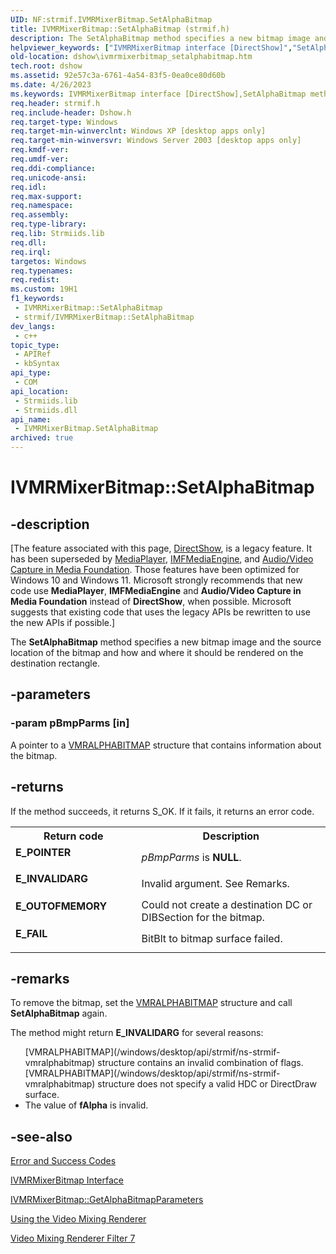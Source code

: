 ```yaml
---
UID: NF:strmif.IVMRMixerBitmap.SetAlphaBitmap
title: IVMRMixerBitmap::SetAlphaBitmap (strmif.h)
description: The SetAlphaBitmap method specifies a new bitmap image and the source location of the bitmap and how and where it should be rendered on the destination rectangle.
helpviewer_keywords: ["IVMRMixerBitmap interface [DirectShow]","SetAlphaBitmap method","IVMRMixerBitmap.SetAlphaBitmap","IVMRMixerBitmap::SetAlphaBitmap","IVMRMixerBitmapSetAlphaBitmap","SetAlphaBitmap","SetAlphaBitmap method [DirectShow]","SetAlphaBitmap method [DirectShow]","IVMRMixerBitmap interface","dshow.ivmrmixerbitmap_setalphabitmap","strmif/IVMRMixerBitmap::SetAlphaBitmap"]
old-location: dshow\ivmrmixerbitmap_setalphabitmap.htm
tech.root: dshow
ms.assetid: 92e57c3a-6761-4a54-83f5-0ea0ce80d60b
ms.date: 4/26/2023
ms.keywords: IVMRMixerBitmap interface [DirectShow],SetAlphaBitmap method, IVMRMixerBitmap.SetAlphaBitmap, IVMRMixerBitmap::SetAlphaBitmap, IVMRMixerBitmapSetAlphaBitmap, SetAlphaBitmap, SetAlphaBitmap method [DirectShow], SetAlphaBitmap method [DirectShow],IVMRMixerBitmap interface, dshow.ivmrmixerbitmap_setalphabitmap, strmif/IVMRMixerBitmap::SetAlphaBitmap
req.header: strmif.h
req.include-header: Dshow.h
req.target-type: Windows
req.target-min-winverclnt: Windows XP [desktop apps only]
req.target-min-winversvr: Windows Server 2003 [desktop apps only]
req.kmdf-ver: 
req.umdf-ver: 
req.ddi-compliance: 
req.unicode-ansi: 
req.idl: 
req.max-support: 
req.namespace: 
req.assembly: 
req.type-library: 
req.lib: Strmiids.lib
req.dll: 
req.irql: 
targetos: Windows
req.typenames: 
req.redist: 
ms.custom: 19H1
f1_keywords:
 - IVMRMixerBitmap::SetAlphaBitmap
 - strmif/IVMRMixerBitmap::SetAlphaBitmap
dev_langs:
 - c++
topic_type:
 - APIRef
 - kbSyntax
api_type:
 - COM
api_location:
 - Strmiids.lib
 - Strmiids.dll
api_name:
 - IVMRMixerBitmap.SetAlphaBitmap
archived: true
---
```


# IVMRMixerBitmap::SetAlphaBitmap


## -description

\[The feature associated with this page, [DirectShow](/windows/win32/directshow/directshow), is a legacy feature. It has been superseded by [MediaPlayer](/uwp/api/Windows.Media.Playback.MediaPlayer), [IMFMediaEngine](/windows/win32/api/mfmediaengine/nn-mfmediaengine-imfmediaengine), and [Audio/Video Capture in Media Foundation](/windows/win32/medfound/audio-video-capture-in-media-foundation). Those features have been optimized for Windows 10 and Windows 11. Microsoft strongly recommends that new code use **MediaPlayer**, **IMFMediaEngine** and **Audio/Video Capture in Media Foundation** instead of **DirectShow**, when possible. Microsoft suggests that existing code that uses the legacy APIs be rewritten to use the new APIs if possible.\]

The <b>SetAlphaBitmap</b> method specifies a new bitmap image and the source location of the bitmap and how and where it should be rendered on the destination rectangle.

## -parameters

### -param pBmpParms [in]

A pointer to a [VMRALPHABITMAP](/windows/desktop/api/strmif/ns-strmif-vmralphabitmap) structure that contains information about the bitmap.

## -returns

If the method succeeds, it returns S_OK. If it fails, it returns an error code.

<table>
<tr>
<th>Return code</th>
<th>Description</th>
</tr>
<tr>
<td width="40%">
<dl>
<dt><b>E_POINTER</b></dt>
</dl>
</td>
<td width="60%">
<i>pBmpParms</i> is <b>NULL</b>.

</td>
</tr>
<tr>
<td width="40%">
<dl>
<dt><b>E_INVALIDARG</b></dt>
</dl>
</td>
<td width="60%">
Invalid argument. See Remarks.

</td>
</tr>
<tr>
<td width="40%">
<dl>
<dt><b>E_OUTOFMEMORY</b></dt>
</dl>
</td>
<td width="60%">
Could not create a destination DC or DIBSection for the bitmap.

</td>
</tr>
<tr>
<td width="40%">
<dl>
<dt><b>E_FAIL</b></dt>
</dl>
</td>
<td width="60%">
BitBlt to bitmap surface failed.

</td>
</tr>
</table>

## -remarks

To remove the bitmap, set the [VMRALPHABITMAP](/windows/desktop/api/strmif/ns-strmif-vmralphabitmap) structure and call <b>SetAlphaBitmap</b> again.

The method might return <b>E_INVALIDARG</b> for several reasons:

<ul>
[VMRALPHABITMAP](/windows/desktop/api/strmif/ns-strmif-vmralphabitmap) structure contains an invalid combination of flags.</li>
[VMRALPHABITMAP](/windows/desktop/api/strmif/ns-strmif-vmralphabitmap) structure does not specify a valid HDC or DirectDraw surface.</li>
<li>The value of <b>fAlpha</b> is invalid.</li>
</ul>

## -see-also

<a href="/windows/desktop/DirectShow/error-and-success-codes">Error and Success Codes</a>



<a href="/windows/win32/api/strmif/nn-strmif-ivmrmixerbitmap">IVMRMixerBitmap Interface</a>



<a href="/windows/desktop/api/strmif/nf-strmif-ivmrmixerbitmap-getalphabitmapparameters">IVMRMixerBitmap::GetAlphaBitmapParameters</a>



<a href="/windows/desktop/DirectShow/using-the-video-mixing-renderer">Using the Video Mixing Renderer</a>



<a href="/windows/desktop/DirectShow/video-mixing-renderer-filter-7">Video Mixing Renderer Filter 7</a>